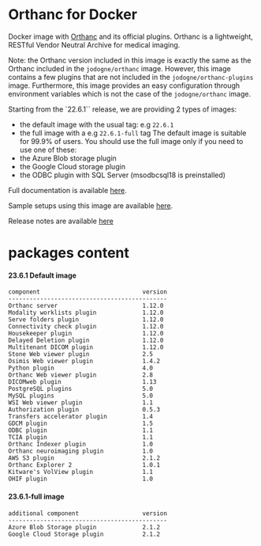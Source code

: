 # Orthanc for Docker
Docker image with [Orthanc](https://www.orthanc-server.com/) and its official plugins. Orthanc is a lightweight, RESTful Vendor Neutral Archive for medical imaging.

Note: the Orthanc version included in this image is exactly the same as the Orthanc included in the `jodogne/orthanc` image.  However,
this image contains a few plugins that are not included in the `jodogne/orthanc-plugins` image.  Furthermore,
this image provides an easy configuration through environment variables which is not the case of the `jodogne/orthanc` image.

Starting from the `22.6.1`` release, we are providing 2 types of images:
  - the default image with the usual tag: e.g `22.6.1`
  - the full image with a e.g `22.6.1-full` tag
The default image is suitable for 99.9% of users.
You should use the full image only if you need to use one of these:
  - the Azure Blob storage plugin
  - the Google Cloud storage plugin
  - the ODBC plugin with SQL Server (msodbcsql18 is preinstalled)

Full documentation is available [here](https://book.orthanc-server.com/users/docker-osimis.html).

Sample setups using this image are available [here](https://bitbucket.org/osimis/orthanc-setup-samples/).

Release notes are available [here](https://github.com/orthanc-server/orthanc-builder/blob/master/release-notes-docker-images.txt)


# packages content

#### 23.6.1 Default image
```
component                             version
---------------------------------------------
Orthanc server                        1.12.0
Modality worklists plugin             1.12.0
Serve folders plugin                  1.12.0
Connectivity check plugin             1.12.0
Housekeeper plugin                    1.12.0
Delayed Deletion plugin               1.12.0
Multitenant DICOM plugin              1.12.0
Stone Web viewer plugin               2.5
Osimis Web viewer plugin              1.4.2
Python plugin                         4.0
Orthanc Web viewer plugin             2.8
DICOMweb plugin                       1.13
PostgreSQL plugins                    5.0
MySQL plugins                         5.0
WSI Web viewer plugin                 1.1
Authorization plugin                  0.5.3
Transfers accelerator plugin          1.4
GDCM plugin                           1.5
ODBC plugin                           1.1
TCIA plugin                           1.1
Orthanc Indexer plugin                1.0
Orthanc neuroimaging plugin           1.0
AWS S3 plugin                         2.1.2
Orthanc Explorer 2                    1.0.1
Kitware's VolView plugin              1.1
OHIF plugin                           1.0
```

#### 23.6.1-full image 
```
additional component                  version
---------------------------------------------
Azure Blob Storage plugin             2.1.2
Google Cloud Storage plugin           2.1.2
````
